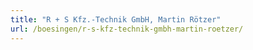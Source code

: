 ```yaml
---
title: "R + S Kfz.-Technik GmbH, Martin Rötzer"
url: /boesingen/r-s-kfz-technik-gmbh-martin-roetzer/
---
```


